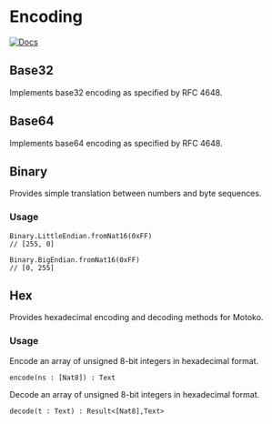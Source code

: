 # Encoding

[![Docs](https://img.shields.io/badge/dfx-0.11.2-yellow)](https://dfinity.org/developers)

## Base32

Implements base32 encoding as specified by RFC 4648.

## Base64

Implements base64 encoding as specified by RFC 4648.

## Binary

Provides simple translation between numbers and byte sequences.

### Usage

```motoko
Binary.LittleEndian.fromNat16(0xFF)
// [255, 0]

Binary.BigEndian.fromNat16(0xFF)
// [0, 255]
```

## Hex

Provides hexadecimal encoding and decoding methods for Motoko.

### Usage

Encode an array of unsigned 8-bit integers in hexadecimal format.

```motoko
encode(ns : [Nat8]) : Text
```

Decode an array of unsigned 8-bit integers in hexadecimal format.

```motoko
decode(t : Text) : Result<[Nat8],Text>
```
